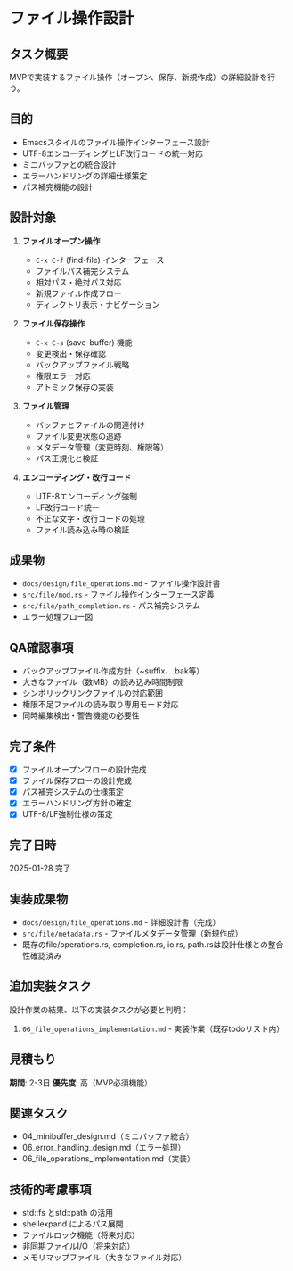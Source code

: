 # ファイル操作設計

## タスク概要
MVPで実装するファイル操作（オープン、保存、新規作成）の詳細設計を行う。

## 目的
- Emacsスタイルのファイル操作インターフェース設計
- UTF-8エンコーディングとLF改行コードの統一対応
- ミニバッファとの統合設計
- エラーハンドリングの詳細仕様策定
- パス補完機能の設計

## 設計対象
1. **ファイルオープン操作**
   - `C-x C-f` (find-file) インターフェース
   - ファイルパス補完システム
   - 相対パス・絶対パス対応
   - 新規ファイル作成フロー
   - ディレクトリ表示・ナビゲーション

2. **ファイル保存操作**
   - `C-x C-s` (save-buffer) 機能
   - 変更検出・保存確認
   - バックアップファイル戦略
   - 権限エラー対応
   - アトミック保存の実装

3. **ファイル管理**
   - バッファとファイルの関連付け
   - ファイル変更状態の追跡
   - メタデータ管理（変更時刻、権限等）
   - パス正規化と検証

4. **エンコーディング・改行コード**
   - UTF-8エンコーディング強制
   - LF改行コード統一
   - 不正な文字・改行コードの処理
   - ファイル読み込み時の検証

## 成果物
- `docs/design/file_operations.md` - ファイル操作設計書
- `src/file/mod.rs` - ファイル操作インターフェース定義
- `src/file/path_completion.rs` - パス補完システム
- エラー処理フロー図

## QA確認事項
- バックアップファイル作成方針（~suffix、.bak等）
- 大きなファイル（数MB）の読み込み時間制限
- シンボリックリンクファイルの対応範囲
- 権限不足ファイルの読み取り専用モード対応
- 同時編集検出・警告機能の必要性

## 完了条件
- [x] ファイルオープンフローの設計完成
- [x] ファイル保存フローの設計完成
- [x] パス補完システムの仕様策定
- [x] エラーハンドリング方針の確定
- [x] UTF-8/LF強制仕様の策定

## 完了日時
2025-01-28 完了

## 実装成果物
- `docs/design/file_operations.md` - 詳細設計書（完成）
- `src/file/metadata.rs` - ファイルメタデータ管理（新規作成）
- 既存のfile/operations.rs, completion.rs, io.rs, path.rsは設計仕様との整合性確認済み

## 追加実装タスク
設計作業の結果、以下の実装タスクが必要と判明：
1. `06_file_operations_implementation.md` - 実装作業（既存todoリスト内）

## 見積もり
**期間**: 2-3日
**優先度**: 高（MVP必須機能）

## 関連タスク
- 04_minibuffer_design.md（ミニバッファ統合）
- 06_error_handling_design.md（エラー処理）
- 06_file_operations_implementation.md（実装）

## 技術的考慮事項
- std::fs とstd::path の活用
- shellexpand によるパス展開
- ファイルロック機能（将来対応）
- 非同期ファイルI/O（将来対応）
- メモリマップファイル（大きなファイル対応）
